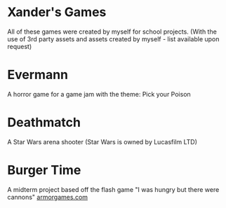 # Xander's Games

All of these games were created by myself for school projects. (With the use of 3rd party assets and assets created by myself - list available upon request)

# Evermann
A horror game for a game jam with the theme: Pick your Poison

# Deathmatch
A Star Wars arena shooter (Star Wars is owned by Lucasfilm LTD)

# Burger Time
A midterm project based off the flash game "I was hungry but there were cannons" [armorgames.com](https://armorgames.com/play/5481/i-was-hungry-but-there-were-cannons)
